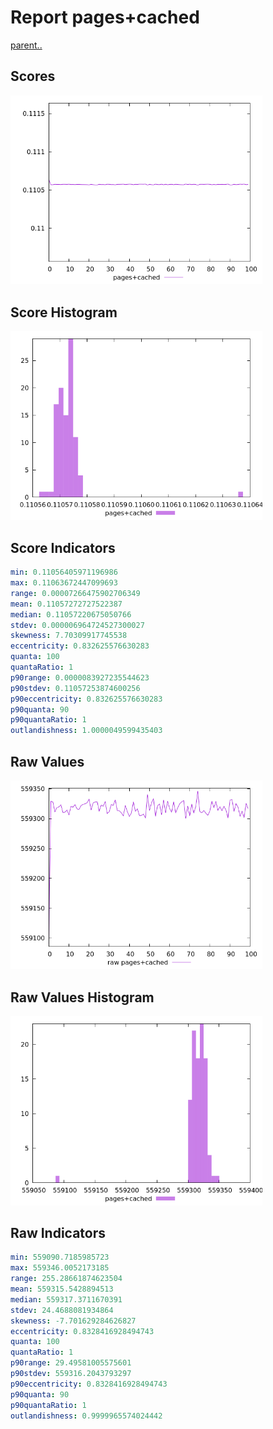 # Report pages+cached

[parent..](./..)  


## Scores

![score](./score.png)  

## Score Histogram

![hist](./hist.png)  

## Score Indicators

```yaml
min: 0.11056405971196986
max: 0.11063672447099693
range: 0.00007266475902706349
mean: 0.11057272727522387
median: 0.11057220675050766
stdev: 0.000006964724527300027
skewness: 7.70309917745538
eccentricity: 0.832625576630283
quanta: 100
quantaRatio: 1
p90range: 0.0000083927235544623
p90stdev: 0.11057253874600256
p90eccentricity: 0.832625576630283
p90quanta: 90
p90quantaRatio: 1
outlandishness: 1.0000049599435403

```

## Raw Values

![raw](./raw.png)  

## Raw Values Histogram

![raw hist](./raw_hist.png)  

## Raw Indicators

```yaml
min: 559090.7185985723
max: 559346.0052173185
range: 255.28661874623504
mean: 559315.5428894513
median: 559317.3711670391
stdev: 24.4688081934864
skewness: -7.701629284626827
eccentricity: 0.8328416928494743
quanta: 100
quantaRatio: 1
p90range: 29.49581005575601
p90stdev: 559316.2043793297
p90eccentricity: 0.8328416928494743
p90quanta: 90
p90quantaRatio: 1
outlandishness: 0.9999965574024442

```

<style>
  img {
    max-width: 80%;
  }
</style>
      
